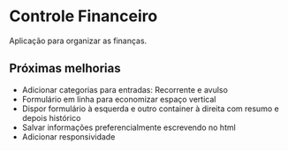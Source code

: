 # Controle Financeiro
Aplicação para organizar as finanças.

## Próximas melhorias
* Adicionar categorias para entradas: Recorrente e avulso
* Formulário em linha para economizar espaço vertical
* Dispor formulário à esquerda e outro container à direita com resumo e depois histórico
* Salvar informações preferencialmente escrevendo no html
* Adicionar responsividade